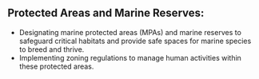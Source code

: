 ## Protected Areas and Marine Reserves:
 - Designating marine protected areas (MPAs) and marine reserves to safeguard critical habitats and provide safe spaces for marine species to breed and thrive.
 - Implementing zoning regulations to manage human activities within these protected areas.

